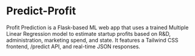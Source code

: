 # Predict-Profit
Profit Prediction is a Flask-based ML web app that uses a trained Multiple Linear Regression model to estimate startup profits based on R&amp;D, administration, marketing spend, and state. It features a Tailwind CSS frontend, /predict API, and real-time JSON responses.
